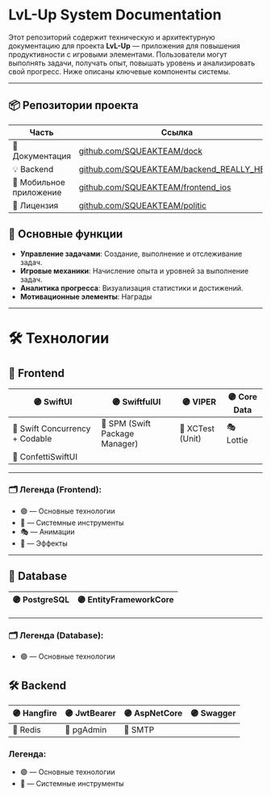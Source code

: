 
# LvL-Up System Documentation

Этот репозиторий содержит техническую и архитектурную документацию для проекта **LvL-Up** — приложения для повышения продуктивности с игровыми элементами. Пользователи могут выполнять задачи, получать опыт, повышать уровень и анализировать свой прогресс. Ниже описаны ключевые компоненты системы.

---


## 📦 Репозитории проекта

| Часть                 | Ссылка                                                       |
|----------------------|--------------------------------------------------------------|
| 📘 Документация       | [github.com/SQUEAKTEAM/dock](https://github.com/SQUEAKTEAM/dock) |
| 💡 Backend           | [github.com/SQUEAKTEAM/backend_REALLY_HERE](https://github.com/SQUEAKTEAM/backend_REALLY_HERE) |
| 📱 Мобильное приложение | [github.com/SQUEAKTEAM/frontend_ios](https://github.com/SQUEAKTEAM/frontend_ios) |
| 📜 Лицензия           | [github.com/SQUEAKTEAM/politic](https://github.com/SQUEAKTEAM/politic) |






## 📌 Основные функции
- **Управление задачами**: Создание, выполнение и отслеживание задач.
- **Игровые механики**: Начисление опыта и уровней за выполнение задач.
- **Аналитика прогресса**: Визуализация статистики и достижений.
- **Мотивационные элементы**: Награды
---

# 🛠 Технологии

## 📱 Frontend

| 🟣 SwiftUI | 🟣 SwiftfulUI | 🟣 VIPER | 🟣 Core Data |
|-----------|---------------|----------|--------------|
| 🔵 Swift Concurrency + Codable | 🔵 SPM (Swift Package Manager) | 🔵 XCTest (Unit) | 🎭 Lottie |
| 🥳 ConfettiSwiftUI | | | |

---

### 🗂️ Легенда (Frontend):
- 🟣 — Основные технологии  
- 🔵 — Системные инструменты  
- 🎭 — Анимации  
- 🥳 — Эффекты  

---

## 💾 Database

| 🟣 PostgreSQL | 🟣 EntityFrameworkCore |
|--------------|------------------------|

---

### 🗂️ Легенда (Database):
- 🟣 — Основные технологии

## 🛠 Backend

| 🟣 Hangfire | 🟣 JwtBearer | 🟣 AspNetCore | 🟣 Swagger |
|------------|-------------|---------------|-------------|
| 🔵 Redis   | 🔵 pgAdmin   | 🔵 SMTP        |             |

### Легенда:

- 🟣 — Основные технологии  
- 🔵 — Системные инструменты

